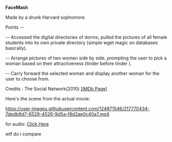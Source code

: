 **FaceMash** 

Made by a drunk Harvard sophomore

Points --

-- Accessed the digital directories of dorms, pulled the pictures of all female students into its own private directory (simple wget magic on databases basically).

-- Arrange pictures of two women side by side, prompting the user to pick a woman based on their attractiveness (tinder before tinder ).

-- Carry forward the selected woman and display another woman for the user to choose from.

Credits : The Social Network(2010) <a href="https://www.imdb.com/title/tt1285016">[IMDb Page]</a>

Here's the scene from the actual movie:

https://user-images.githubusercontent.com/124871546/217770434-7dedb9d7-6529-4526-9d5a-f8d2ae0c40a7.mp4

for audio: 
<a href="https://youtu.be/BPazh2kDdvA">Click Here</a>


wtf do i compare


